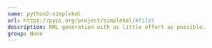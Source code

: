 ```yaml
---
name: python2-simplekml
url: https://pypi.org/project/simplekml/#files
description: KML generation with as little effort as possible.
group: None
---
```

